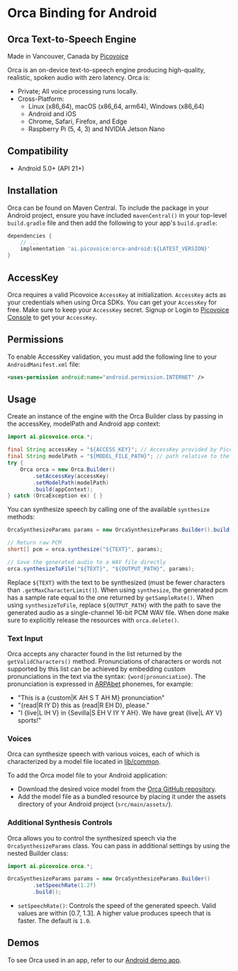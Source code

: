 # Orca Binding for Android

## Orca Text-to-Speech Engine

Made in Vancouver, Canada by [Picovoice](https://picovoice.ai)

Orca is an on-device text-to-speech engine producing high-quality, realistic, spoken audio with zero latency. Orca is:

- Private; All voice processing runs locally.
- Cross-Platform:
    - Linux (x86_64), macOS (x86_64, arm64), Windows (x86_64)
    - Android and iOS
    - Chrome, Safari, Firefox, and Edge
    - Raspberry Pi (5, 4, 3) and NVIDIA Jetson Nano

## Compatibility

- Android 5.0+ (API 21+)

## Installation

Orca can be found on Maven Central. To include the package in your Android project, ensure you have included `mavenCentral()` in your top-level `build.gradle` file and then add the following to your app's `build.gradle`:

```groovy
dependencies {
    // ...
    implementation 'ai.picovoice:orca-android:${LATEST_VERSION}'
}
```

## AccessKey

Orca requires a valid Picovoice `AccessKey` at initialization. `AccessKey` acts as your credentials when using Orca
SDKs. You can get your `AccessKey` for free. Make sure to keep your `AccessKey` secret.
Signup or Login to [Picovoice Console](https://console.picovoice.ai/) to get your `AccessKey`.

## Permissions

To enable AccessKey validation, you must add the following line to your `AndroidManifest.xml` file:
```xml
<uses-permission android:name="android.permission.INTERNET" />
```

## Usage

Create an instance of the engine with the Orca Builder class by passing in the accessKey, modelPath and Android app context:

```java
import ai.picovoice.orca.*;

final String accessKey = "${ACCESS_KEY}"; // AccessKey provided by Picovoice Console (https://console.picovoice.ai/)
final String modelPath = "${MODEL_FILE_PATH}"; // path relative to the assets folder or absolute path to file (`.pv`) on device
try {
    Orca orca = new Orca.Builder()
        .setAccessKey(accessKey)
        .setModelPath(modelPath)
        .build(appContext);
} catch (OrcaException ex) { }
```

You can synthesize speech by calling one of the available `synthesize` methods:

```java
OrcaSynthesizeParams params = new OrcaSynthesizeParams.Builder().build();

// Return raw PCM
short[] pcm = orca.synthesize("${TEXT}", params);

// Save the generated audio to a WAV file directly
orca.synthesizeToFile("${TEXT}", "${OUTPUT_PATH}", params);
```

Replace `${TEXT}` with the text to be synthesized (must be fewer characters than `.getMaxCharacterLimit()`). When using `synthesize`, the generated pcm has a sample rate equal to the one returned by `getSampleRate()`. When using `synthesizeToFile`, replace `${OUTPUT_PATH}` with the path to save the generated audio as a single-channel 16-bit PCM WAV file. When done make sure to explicitly release the resources with `orca.delete()`.

### Text Input

Orca accepts any character found in the list returned by the `getValidCharacters()` method.
Pronunciations of characters or words not supported by this list can be achieved by embedding custom pronunciations in the text via the syntax: `{word|pronunciation}`. The pronunciation is expressed in [ARPAbet](https://en.wikipedia.org/wiki/ARPABET) phonemes, for example:

- "This is a {custom|K AH S T AH M} pronunciation"
- "{read|R IY D} this as {read|R EH D}, please."
- "I {live|L IH V} in {Sevilla|S EH V IY Y AH}. We have great {live|L AY V} sports!"

### Voices

Orca can synthesize speech with various voices, each of which is characterized by a model file located
in [lib/common](../../lib/common).

To add the Orca model file to your Android application:

- Download the desired voice model from the [Orca GitHub repository](../../lib/common).
- Add the model file as a bundled resource by placing it under the assets directory of your Android project (`src/main/assets/`).

### Additional Synthesis Controls

Orca allows you to control the synthesized speech via the `OrcaSynthesizeParams` class. You can pass in additional settings by using the nested Builder class:

```java
import ai.picovoice.orca.*;

OrcaSynthesizeParams params = new OrcaSynthesizeParams.Builder()
        .setSpeechRate(1.2f)
        .build();
```

- `setSpeechRate()`: Controls the speed of the generated speech. Valid values are within [0.7, 1.3]. A higher value
  produces speech that is faster. The default is `1.0`.

## Demos

To see Orca used in an app, refer to our [Android demo app](../../demo/android).